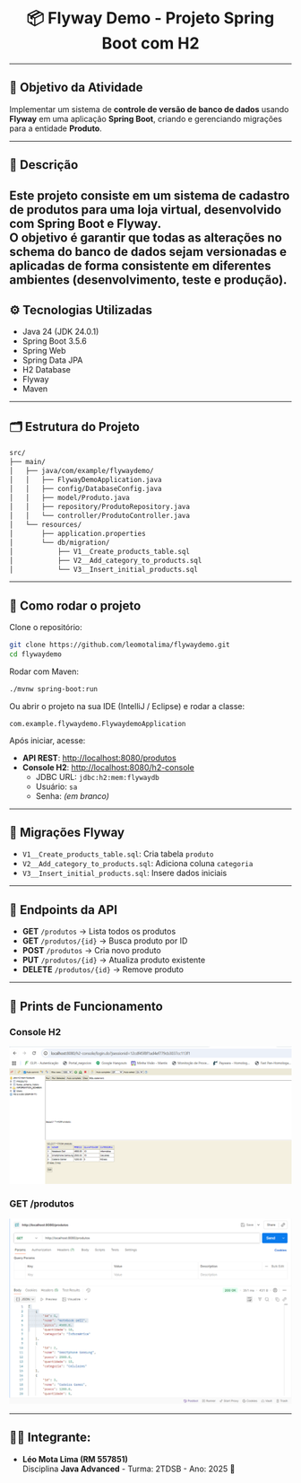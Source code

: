 <div align="center">

# 📦 Flyway Demo - Projeto Spring Boot com H2  

</div>

---

## 📖 Objetivo da Atividade
Implementar um sistema de **controle de versão de banco de dados** usando **Flyway** em uma aplicação **Spring Boot**, criando e gerenciando migrações para a entidade **Produto**.

---

## 📝 Descrição
Este projeto consiste em um **sistema de cadastro de produtos** para uma loja virtual, desenvolvido com **Spring Boot** e **Flyway**.  
O objetivo é garantir que todas as alterações no **schema do banco de dados** sejam versionadas e aplicadas de forma consistente em diferentes ambientes (desenvolvimento, teste e produção).
---

## ⚙️ Tecnologias Utilizadas
- Java 24 (JDK 24.0.1)  
- Spring Boot 3.5.6  
- Spring Web  
- Spring Data JPA  
- H2 Database  
- Flyway  
- Maven  

---

## 🗂️ Estrutura do Projeto

```
src/
├── main/
│   ├── java/com/example/flywaydemo/
│   │   ├── FlywayDemoApplication.java
│   │   ├── config/DatabaseConfig.java
│   │   ├── model/Produto.java
│   │   ├── repository/ProdutoRepository.java
│   │   └── controller/ProdutoController.java
│   └── resources/
│       ├── application.properties
│       └── db/migration/
│           ├── V1__Create_products_table.sql
│           ├── V2__Add_category_to_products.sql
│           └── V3__Insert_initial_products.sql
```

---

## 🚀 Como rodar o projeto

Clone o repositório:

```bash
git clone https://github.com/leomotalima/flywaydemo.git
cd flywaydemo
```

Rodar com Maven:

```bash
./mvnw spring-boot:run
```

Ou abrir o projeto na sua IDE (IntelliJ / Eclipse) e rodar a classe:

```
com.example.flywaydemo.FlywaydemoApplication
```

Após iniciar, acesse:

- **API REST**: [http://localhost:8080/produtos](http://localhost:8080/produtos)  
- **Console H2**: [http://localhost:8080/h2-console](http://localhost:8080/h2-console)  
  - JDBC URL: `jdbc:h2:mem:flywaydb`  
  - Usuário: `sa`  
  - Senha: *(em branco)*  

---

## 🌱 Migrações Flyway

- `V1__Create_products_table.sql`: Cria tabela `produto`  
- `V2__Add_category_to_products.sql`: Adiciona coluna `categoria`  
- `V3__Insert_initial_products.sql`: Insere dados iniciais  

---

## 🔗 Endpoints da API

- **GET** `/produtos` → Lista todos os produtos  
- **GET** `/produtos/{id}` → Busca produto por ID  
- **POST** `/produtos` → Cria novo produto  
- **PUT** `/produtos/{id}` → Atualiza produto existente  
- **DELETE** `/produtos/{id}` → Remove produto  

---

## 📸 Prints de Funcionamento

### Console H2
![H2 Console](docs/images/h2-console.png)

### GET /produtos
![GET Produtos](docs/images/get-produtos.png)

---

## 👨‍🎓 Integrante:
- **Léo Mota Lima (RM 557851)**  
Disciplina **Java Advanced** - Turma: 2TDSB - Ano: 2025 🚀
